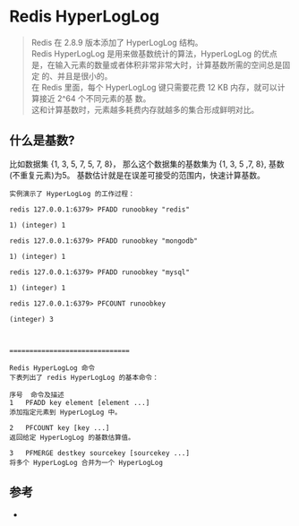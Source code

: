 # Redis HyperLogLog

>Redis 在 2.8.9 版本添加了 HyperLogLog 结构。  
Redis HyperLogLog 是用来做基数统计的算法，HyperLogLog 的优点是，在输入元素的数量或者体积非常非常大时，计算基数所需的空间总是固定 的、并且是很小的。  
在 Redis 里面，每个 HyperLogLog 键只需要花费 12 KB 内存，就可以计算接近 2^64 个不同元素的基 数。  
这和计算基数时，元素越多耗费内存就越多的集合形成鲜明对比。

## 什么是基数?
比如数据集 {1, 3, 5, 7, 5, 7, 8}， 那么这个数据集的基数集为 {1, 3, 5 ,7, 8}, 基数(不重复元素)为5。 基数估计就是在误差可接受的范围内，快速计算基数。

```
实例演示了 HyperLogLog 的工作过程：

redis 127.0.0.1:6379> PFADD runoobkey "redis"

1) (integer) 1

redis 127.0.0.1:6379> PFADD runoobkey "mongodb"

1) (integer) 1

redis 127.0.0.1:6379> PFADD runoobkey "mysql"

1) (integer) 1

redis 127.0.0.1:6379> PFCOUNT runoobkey

(integer) 3



==============================

Redis HyperLogLog 命令
下表列出了 redis HyperLogLog 的基本命令：

序号	命令及描述
1	PFADD key element [element ...] 
添加指定元素到 HyperLogLog 中。

2	PFCOUNT key [key ...] 
返回给定 HyperLogLog 的基数估算值。

3	PFMERGE destkey sourcekey [sourcekey ...] 
将多个 HyperLogLog 合并为一个 HyperLogLog
```


## 参考
- 
